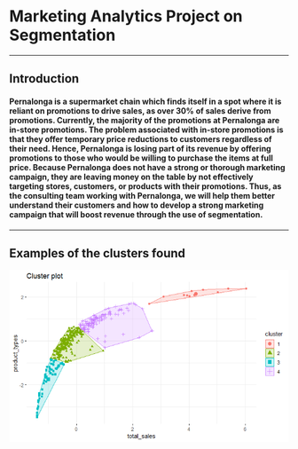 # Marketing Analytics Project on Segmentation
-----------------------------------------------
## Introduction
#### Pernalonga is a supermarket chain which finds itself in a spot where it is reliant on promotions to drive sales, as over 30% of sales derive from promotions. Currently, the majority of the promotions at Pernalonga are in-store promotions. The problem associated with in-store promotions is that they offer temporary price reductions to customers regardless of their need. Hence, Pernalonga is losing part of its revenue by offering promotions to those who would be willing to purchase the items at full price. Because Pernalonga does not have a strong or thorough marketing campaign, they are leaving money on the table by not effectively targeting stores, customers, or products with their promotions. Thus, as the consulting team working with Pernalonga, we will help them better understand their customers and how to develop a strong marketing campaign that will boost revenue through the use of segmentation.
-------------------------------------------------
## Examples of the clusters found
![alt text](https://github.com/abhishek-saha/Marketing-Analytics-Project-Segmentation/blob/master/Cluster_store.png)
